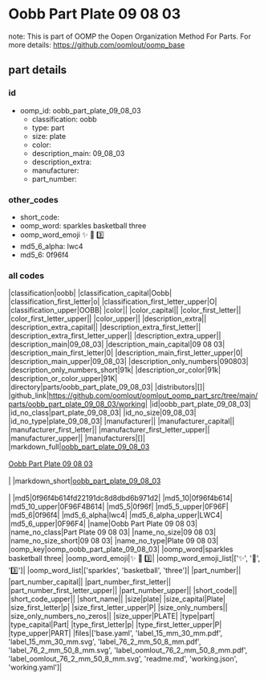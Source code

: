# Oobb Part Plate 09 08 03  

note: This is part of OOMP the Oopen Organization Method For Parts. For more details: https://github.com/oomlout/oomp_base

##  part details





### id
* oomp_id: oobb_part_plate_09_08_03
  * classification: oobb
  * type: part
  * size: plate
  * color: 
  * description_main: 09_08_03
  * description_extra: 
  * manufacturer: 
  * part_number: 

### other_codes
* short_code: 
* oomp_word: sparkles basketball three
* oomp_word_emoji :sparkles: :basketball: :three:
* md5_6_alpha: lwc4
* md5_6: 0f96f4

### all codes 
|classification|oobb|
|classification_capital|Oobb|
|classification_first_letter|o|
|classification_first_letter_upper|O|
|classification_upper|OOBB|
|color||
|color_capital||
|color_first_letter||
|color_first_letter_upper||
|color_upper||
|description_extra||
|description_extra_capital||
|description_extra_first_letter||
|description_extra_first_letter_upper||
|description_extra_upper||
|description_main|09_08_03|
|description_main_capital|09 08 03|
|description_main_first_letter|0|
|description_main_first_letter_upper|0|
|description_main_upper|09_08_03|
|description_only_numbers|090803|
|description_only_numbers_short|91k|
|description_or_color|91k|
|description_or_color_upper|91K|
|directory|parts/oobb_part_plate_09_08_03|
|distributors|[]|
|github_link|https://github.com/oomlout/oomlout_oomp_part_src/tree/main/parts/oobb_part_plate_09_08_03/working|
|id|oobb_part_plate_09_08_03|
|id_no_class|part_plate_09_08_03|
|id_no_size|09_08_03|
|id_no_type|plate_09_08_03|
|manufacturer||
|manufacturer_capital||
|manufacturer_first_letter||
|manufacturer_first_letter_upper||
|manufacturer_upper||
|manufacturers|[]|
|markdown_full|[oobb_part_plate_09_08_03](https://github.com/oomlout/oomlout_oomp_part_src/tree/main/parts/oobb_part_plate_09_08_03/working)<br>[](https://github.com/oomlout/oomlout_oomp_part_src/tree/main/parts/oobb_part_plate_09_08_03/working)<br>[Oobb Part Plate 09 08 03](https://github.com/oomlout/oomlout_oomp_part_src/tree/main/parts/oobb_part_plate_09_08_03/working)<br><br>|
|markdown_short|[oobb_part_plate_09_08_03](https://github.com/oomlout/oomlout_oomp_part_src/tree/main/parts/oobb_part_plate_09_08_03/working)<br><br>|
|md5|0f96f4b614fd22191dc8d8dbd6b971d2|
|md5_10|0f96f4b614|
|md5_10_upper|0F96F4B614|
|md5_5|0f96f|
|md5_5_upper|0F96F|
|md5_6|0f96f4|
|md5_6_alpha|lwc4|
|md5_6_alpha_upper|LWC4|
|md5_6_upper|0F96F4|
|name|Oobb Part Plate 09 08 03|
|name_no_class|Part Plate 09 08 03|
|name_no_size|09 08 03|
|name_no_size_short|09 08 03|
|name_no_type|Plate 09 08 03|
|oomp_key|oomp_oobb_part_plate_09_08_03|
|oomp_word|sparkles basketball three|
|oomp_word_emoji|:sparkles: :basketball: :three:|
|oomp_word_emoji_list|[':sparkles:', ':basketball:', ':three:']|
|oomp_word_list|['sparkles', 'basketball', 'three']|
|part_number||
|part_number_capital||
|part_number_first_letter||
|part_number_first_letter_upper||
|part_number_upper||
|short_code||
|short_code_upper||
|short_name||
|size|plate|
|size_capital|Plate|
|size_first_letter|p|
|size_first_letter_upper|P|
|size_only_numbers||
|size_only_numbers_no_zeros||
|size_upper|PLATE|
|type|part|
|type_capital|Part|
|type_first_letter|p|
|type_first_letter_upper|P|
|type_upper|PART|
|files|['base.yaml', 'label_15_mm_30_mm.pdf', 'label_15_mm_30_mm.svg', 'label_76_2_mm_50_8_mm.pdf', 'label_76_2_mm_50_8_mm.svg', 'label_oomlout_76_2_mm_50_8_mm.pdf', 'label_oomlout_76_2_mm_50_8_mm.svg', 'readme.md', 'working.json', 'working.yaml']|
